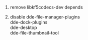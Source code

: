 1. remove  libkf5codecs-dev depends

2. disable dde-file-manager-plugins \
dde-dock-plugins \
dde-desktop \
dde-file-thumbnail-tool
